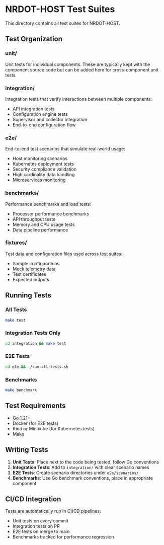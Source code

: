 # NRDOT-HOST Test Suites

This directory contains all test suites for NRDOT-HOST.

## Test Organization

### unit/
Unit tests for individual components. These are typically kept with the component source code but can be added here for cross-component unit tests.

### integration/
Integration tests that verify interactions between multiple components:
- API integration tests
- Configuration engine tests
- Supervisor and collector integration
- End-to-end configuration flow

### e2e/
End-to-end test scenarios that simulate real-world usage:
- Host monitoring scenarios
- Kubernetes deployment tests
- Security compliance validation
- High cardinality data handling
- Microservices monitoring

### benchmarks/
Performance benchmarks and load tests:
- Processor performance benchmarks
- API throughput tests
- Memory and CPU usage tests
- Data pipeline performance

### fixtures/
Test data and configuration files used across test suites:
- Sample configurations
- Mock telemetry data
- Test certificates
- Expected outputs

## Running Tests

### All Tests
```bash
make test
```

### Integration Tests Only
```bash
cd integration && make test
```

### E2E Tests
```bash
cd e2e && ./run-all-tests.sh
```

### Benchmarks
```bash
make benchmark
```

## Test Requirements

- Go 1.21+
- Docker (for E2E tests)
- Kind or Minikube (for Kubernetes tests)
- Make

## Writing Tests

1. **Unit Tests**: Place next to the code being tested, follow Go conventions
2. **Integration Tests**: Add to `integration/` with clear scenario names
3. **E2E Tests**: Create scenario directories under `e2e/scenarios/`
4. **Benchmarks**: Use Go benchmark conventions, place in appropriate component

## CI/CD Integration

Tests are automatically run in CI/CD pipelines:
- Unit tests on every commit
- Integration tests on PR
- E2E tests on merge to main
- Benchmarks tracked for performance regression